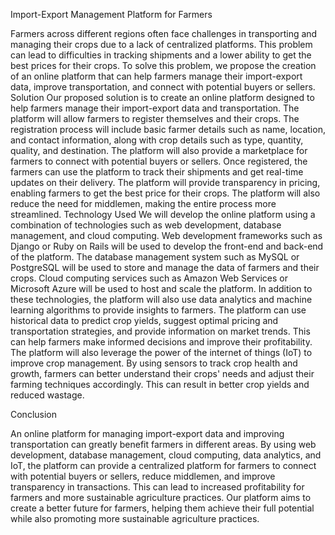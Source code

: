 Import-Export Management Platform for Farmers

Farmers across different regions often face challenges in transporting and managing their crops due to a lack of centralized platforms. This problem can lead to difficulties in tracking shipments and a lower ability to get the best prices for their crops. To solve this problem, we propose the creation of an online platform that can help farmers manage their import-export data, improve transportation, and connect with potential buyers or sellers.
Solution
Our proposed solution is to create an online platform designed to help farmers manage their import-export data and transportation. The platform will allow farmers to register themselves and their crops. The registration process will include basic farmer details such as name, location, and contact information, along with crop details such as type, quantity, quality, and destination. The platform will also provide a marketplace for farmers to connect with potential buyers or sellers.
Once registered, the farmers can use the platform to track their shipments and get real-time updates on their delivery. The platform will provide transparency in pricing, enabling farmers to get the best price for their crops. The platform will also reduce the need for middlemen, making the entire process more streamlined.
Technology Used
We will develop the online platform using a combination of technologies such as web development, database management, and cloud computing. Web development frameworks such as Django or Ruby on Rails will be used to develop the front-end and back-end of the platform. The database management system such as MySQL or PostgreSQL will be used to store and manage the data of farmers and their crops. Cloud computing services such as Amazon Web Services or Microsoft Azure will be used to host and scale the platform.
In addition to these technologies, the platform will also use data analytics and machine learning algorithms to provide insights to farmers. The platform can use historical data to predict crop yields, suggest optimal pricing and transportation strategies, and provide information on market trends. This can help farmers make informed decisions and improve their profitability.
The platform will also leverage the power of the internet of things (IoT) to improve crop management. By using sensors to track crop health and growth, farmers can better understand their crops' needs and adjust their farming techniques accordingly. This can result in better crop yields and reduced wastage.

Conclusion

An online platform for managing import-export data and improving transportation can greatly benefit farmers in different areas. By using web development, database management, cloud computing, data analytics, and IoT, the platform can provide a centralized platform for farmers to connect with potential buyers or sellers, reduce middlemen, and improve transparency in transactions. This can lead to increased profitability for farmers and more sustainable agriculture practices. Our platform aims to create a better future for farmers, helping them achieve their full potential while also promoting more sustainable agriculture practices.

